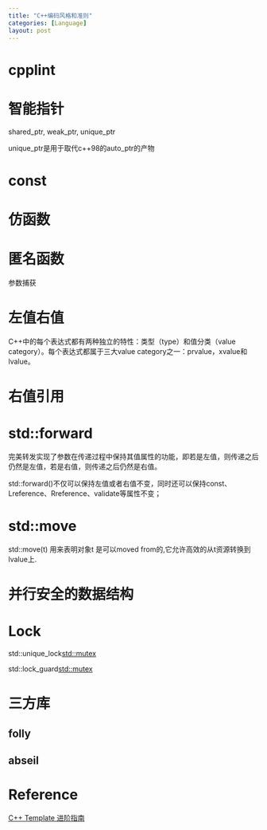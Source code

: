 ```yaml
---
title: "C++编码风格和准则"
categories: [Language]
layout: post
---
```



# cpplint


# 智能指针

shared_ptr, weak_ptr, unique_ptr

unique_ptr是用于取代c++98的auto_ptr的产物



# const


# 仿函数

# 匿名函数

参数捕获

# 左值右值

C++中的每个表达式都有两种独立的特性：类型（type）和值分类（value category）。每个表达式都属于三大value category之一：prvalue，xvalue和lvalue。

# 右值引用

# std::forward

完美转发实现了参数在传递过程中保持其值属性的功能，即若是左值，则传递之后仍然是左值，若是右值，则传递之后仍然是右值。

std::forward<T>()不仅可以保持左值或者右值不变，同时还可以保持const、Lreference、Rreference、validate等属性不变；


# std::move

std::move(t) 用来表明对象t 是可以moved from的,它允许高效的从t资源转换到lvalue上.



# 并行安全的数据结构


# Lock

std::unique_lock<std::mutex>

std::lock_guard<std::mutex>



# 三方库
## folly


## abseil


# Reference

[C++ Template 进阶指南](https://github.com/wuye9036/CppTemplateTutorial/blob/master/ReadMe.md)